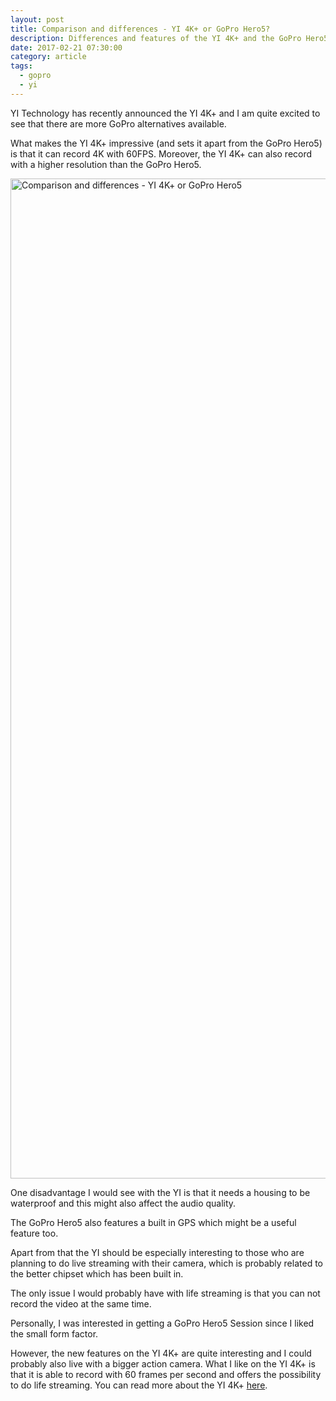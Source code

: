 ```yaml
---
layout: post
title: Comparison and differences - YI 4K+ or GoPro Hero5?
description: Differences and features of the YI 4K+ and the GoPro Hero5
date: 2017-02-21 07:30:00
category: article
tags:
  - gopro
  - yi
---
```


YI Technology has recently announced the YI 4K+ and I am quite excited to see that there are more GoPro alternatives available.

What makes the YI 4K+ impressive (and sets it apart from the GoPro Hero5) is that it can record 4K with 60FPS. Moreover, the YI 4K+ can also record with a higher resolution than the GoPro Hero5.

<a data-flickr-embed="true"  href="https://www.flickr.com/photos/90204224@N07/17647383330/in/album-72157653004462416/" title="Comparison and differences - YI 4K+ or GoPro Hero5"><img src="https://c1.staticflickr.com/8/7754/17647383330_fe5ab2fc7e_h.jpg" width="1600" height="1600" alt="Comparison and differences - YI 4K+ or GoPro Hero5"></a><script async src="//embedr.flickr.com/assets/client-code.js" charset="utf-8"></script>

<!--more-->

One disadvantage I would see with the YI is that it needs a housing to be waterproof and this might also affect the audio quality.

The GoPro Hero5 also features a built in GPS which might be a useful feature too.

Apart from that the YI should be especially interesting to those who are planning to do live streaming with their camera, which is probably related to the better chipset which has been built in.

The only issue I would probably have with life streaming is that you can not record the video at the same time.

Personally, I was interested in getting a GoPro Hero5 Session since I liked the small form factor.

However, the new features on the YI 4K+ are quite interesting and I could probably also live with a bigger action camera. What I like on the YI 4K+ is that it is able to record with 60 frames per second and offers the possibility to do life streaming. You can read more about the YI 4K+ <a href="http://amzn.to/2pkVS2E" rel="nofollow">here</a>.
